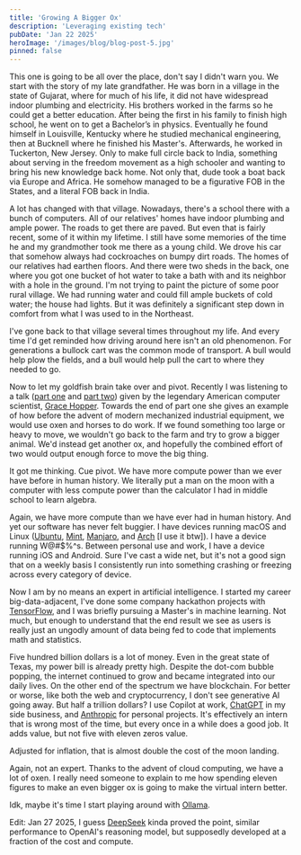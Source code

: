 ```yaml
---
title: 'Growing A Bigger Ox'
description: 'Leveraging existing tech'
pubDate: 'Jan 22 2025'
heroImage: '/images/blog/blog-post-5.jpg'
pinned: false
---
```


This one is going to be all over the place, don't say I didn't warn you. We start with the story of my late grandfather. He was born in a village in the state of Gujarat, where for much of his life, it did not have widespread indoor plumbing and electricity. His brothers worked in the farms so he could get a better education. After being the first in his family to finish high school, he went on to get a Bachelor’s in physics. Eventually he found himself in Louisville, Kentucky where he studied mechanical engineering, then at Bucknell where he finished his Master's. Afterwards, he worked in Tuckerton, New Jersey. Only to make full circle back to India, something about serving in the freedom movement as a high schooler and wanting to bring his new knowledge back home. Not only that, dude took a boat back via Europe and Africa. He somehow managed to be a figurative FOB in the States, and a literal FOB back in India.

A lot has changed with that village. Nowadays, there's a school there with a bunch of computers. All of our relatives' homes have indoor plumbing and ample power. The roads to get there are paved. But even that is fairly recent, some of it within my lifetime. I still have some memories of the time he and my grandmother took me there as a young child. We drove his car that somehow always had cockroaches on bumpy dirt roads. The homes of our relatives had earthen floors. And there were two sheds in the back, one where you got one bucket of hot water to take a bath with and its neighbor with a hole in the ground. I'm not trying to paint the picture of some poor rural village. We had running water and could fill ample buckets of cold water; the house had lights. But it was definitely a significant step down in comfort from what I was used to in the Northeast.

I've gone back to that village several times throughout my life. And every time I'd get reminded how driving around here isn't an old phenomenon. For generations a bullock cart was the common mode of transport. A bull would help plow the fields, and a bull would help pull the cart to where they needed to go.

Now to let my goldfish brain take over and pivot. Recently I was listening to a talk ([part one](https://www.youtube.com/watch?v=si9iqF5uTFk) and [part two](https://www.youtube.com/watch?v=AW7ZHpKuqZg)) given by the legendary American computer scientist, [Grace Hopper](https://en.wikipedia.org/wiki/Grace_Hopper). Towards the end of part one she gives an example of how before the advent of modern mechanized industrial equipment, we would use oxen and horses to do work. If we found something too large or heavy to move, we wouldn't go back to the farm and try to grow a bigger animal. We'd instead get another ox, and hopefully the combined effort of two would output enough force to move the big thing.

It got me thinking. Cue pivot. We have more compute power than we ever have before in human history. We literally put a man on the moon with a computer with less compute power than the calculator I had in middle school to learn algebra.

Again, we have more compute than we have ever had in human history. And yet our software has never felt buggier. I have devices running macOS and Linux ([Ubuntu](https://ubuntu.com/), [Mint](https://linuxmint.com/), [Manjaro](https://manjaro.org/), and [Arch](https://archlinux.org/) [I use it btw]). I have a device running W@#$%^s. Between personal use and work, I have a device running iOS and Android. Sure I've cast a wide net, but it's not a good sign that on a weekly basis I consistently run into something crashing or freezing across every category of device.

Now I am by no means an expert in artificial intelligence. I started my career big-data-adjacent, I've done some company hackathon projects with [TensorFlow](https://www.tensorflow.org/), and I was briefly pursuing a Master's in machine learning. Not much, but enough to understand that the end result we see as users is really just an ungodly amount of data being fed to code that implements math and statistics.

Five hundred billion dollars is a lot of money. Even in the great state of Texas, my power bill is already pretty high. Despite the dot-com bubble popping, the internet continued to grow and became integrated into our daily lives. On the other end of the spectrum we have blockchain. For better or worse, like both the web and cryptocurrency, I don't see generative AI going away. But half a trillion dollars? I use Copilot at work, [ChatGPT](https://chatgpt.com/) in my side business, and [Anthropic](https://claude.ai/) for personal projects. It's effectively an intern that is wrong most of the time, but every once in a while does a good job. It adds value, but not five with eleven zeros value.

Adjusted for inflation, that is almost double the cost of the moon landing.

Again, not an expert. Thanks to the advent of cloud computing, we have a lot of oxen. I really need someone to explain to me how spending eleven figures to make an even bigger ox is going to make the virtual intern better.

Idk, maybe it's time I start playing around with [Ollama](https://ollama.com/).

Edit: Jan 27 2025, I guess [DeepSeek](https://chat.deepseek.com/) kinda proved the point, similar performance to OpenAI's reasoning model, but supposedly developed at a fraction of the cost and compute.
